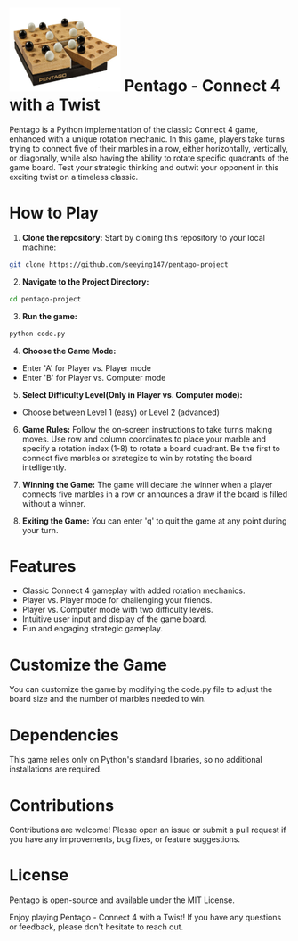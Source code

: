 # <img src="https://github.com/seeying147/pentago-project/blob/63092fd6dbd9a2b6b21a6e7315ee0e16be9e7fae/pentago.jpg" width="200" height="150"> Pentago - Connect 4 with a Twist 
Pentago is a Python implementation of the classic Connect 4 game, enhanced with a unique rotation mechanic. In this game, players take turns trying to connect five of their marbles in a row, either horizontally, vertically, or diagonally, while also having the ability to rotate specific quadrants of the game board. Test your strategic thinking and outwit your opponent in this exciting twist on a timeless classic.

# How to Play
1. **Clone the repository:** Start by cloning this repository to your local machine:
```bash
git clone https://github.com/seeying147/pentago-project
```
2. **Navigate to the Project Directory:**
```bash
cd pentago-project
```
3. **Run the game:**
```bash
python code.py
```
4. **Choose the Game Mode:**
- Enter 'A' for Player vs. Player mode
- Enter 'B' for Player vs. Computer mode

5. **Select Difficulty Level(Only in Player vs. Computer mode):**
- Choose between Level 1 (easy) or Level 2 (advanced)

6. **Game Rules:** Follow the on-screen instructions to take turns making moves. Use row and column coordinates to place your marble and specify a rotation index (1-8) to rotate a board quadrant. Be the first to connect five marbles or strategize to win by rotating the board intelligently.

7. **Winning the Game:** The game will declare the winner when a player connects five marbles in a row or announces a draw if the board is filled without a winner.

8. **Exiting the Game:** You can enter 'q' to quit the game at any point during your turn.

# Features
- Classic Connect 4 gameplay with added rotation mechanics.
- Player vs. Player mode for challenging your friends.
- Player vs. Computer mode with two difficulty levels.
- Intuitive user input and display of the game board.
- Fun and engaging strategic gameplay.

# Customize the Game
You can customize the game by modifying the code.py file to adjust the board size and the number of marbles needed to win.

# Dependencies
This game relies only on Python's standard libraries, so no additional installations are required.

# Contributions
Contributions are welcome! Please open an issue or submit a pull request if you have any improvements, bug fixes, or feature suggestions.

# License
Pentago is open-source and available under the MIT License.

Enjoy playing Pentago - Connect 4 with a Twist! If you have any questions or feedback, please don't hesitate to reach out.
